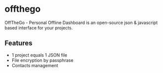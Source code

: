 # offthego
OffTheGo - Personal Offline Dashboard is an open-source json &amp; javascript based interface for your projects.

## Features

- 1 project equals 1 JSON file
- File encryption by passphrase
- Contacts management